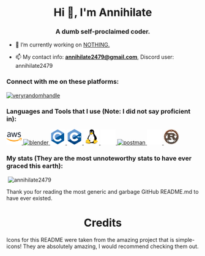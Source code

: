<h1 align="center">Hi 👋, I'm Annihilate</h1>  
<h3 align="center">A dumb self-proclaimed coder.</h3>  
  
- 🔭 I’m currently working on [NOTHING.](https://helenkellersimulator.org/)  
  
- 📫 My contact info: **annihilate2479@gmail.com**, Discord user: annihilate2479  
  
<h3 align="left">Connect with me on these platforms:</h3>  
<p align="left">  
<a href="https://www.youtube.com/@veryrandomhandle" target="blank"><img align="center" src="https://raw.githubusercontent.com/rahuldkjain/github-profile-readme-generator/master/src/images/icons/Social/youtube.svg" alt="veryrandomhandle" height="30" width="40" /></a>  
</p>  
  
<h3 align="left">Languages and Tools that I use (Note: I did not say proficient in):</h3>  
<p align="left"> <a href="https://aws.amazon.com" target="_blank" rel="noreferrer"> <img src="https://raw.githubusercontent.com/devicons/devicon/master/icons/amazonwebservices/amazonwebservices-original-wordmark.svg" alt="aws" width="40" height="40"/> </a> <a href="https://www.blender.org/" target="_blank" rel="noreferrer"> <img src="https://download.blender.org/branding/community/blender_community_badge_white.svg" alt="blender" width="40" height="40"/> </a> <a href="https://www.cprogramming.com/" target="_blank" rel="noreferrer"> <img src="https://raw.githubusercontent.com/devicons/devicon/master/icons/c/c-original.svg" alt="c" width="40" height="40"/> </a> <a href="https://www.w3schools.com/cpp/" target="_blank" rel="noreferrer"> <img src="https://raw.githubusercontent.com/devicons/devicon/master/icons/cplusplus/cplusplus-original.svg" alt="cplusplus" width="40" height="40"/> </a> <a href="https://www.linux.org/" target="_blank" rel="noreferrer"> <img src="https://raw.githubusercontent.com/devicons/devicon/master/icons/linux/linux-original.svg" alt="linux" width="40" height="40"/> </a> <a href="https://www.postgresql.org" target="_blank" rel="noreferrer"> <img src="https://raw.githubusercontent.com/ShadiestGoat/ShadiestGoat/main/dark/postgresql.svg" alt="postgresql" width="40" height="40"/> </a> <a href="https://postman.com" target="_blank" rel="noreferrer"> <img src="https://www.vectorlogo.zone/logos/getpostman/getpostman-icon.svg" alt="postman" width="40" height="40"/> </a> <a href="https://www.python.org" target="_blank" rel="noreferrer"> <img src="https://raw.githubusercontent.com/ShadiestGoat/ShadiestGoat/main/dark/python.svg" alt="python" width="40" height="40"/> </a> <a href="https://www.rust-lang.org" target="_blank" rel="noreferrer"> <img src="https://raw.githubusercontent.com/annihilate2479/annihilate2479/main/rust1.svg" alt="rust" width="40" height="40"/> </a> </p>  

  <h3 align="left">My stats (They are the most unnoteworthy stats to have ever graced this earth):</h3>  
<p>&nbsp;<img align="center" src="https://github-readme-stats.vercel.app/api?username=annihilate2479&show_icons=true&locale=en" alt="annihilate2479" /></p>
Thank you for reading the most generic and garbage GitHub README.md to have ever existed.

<h1 align="center">Credits</h1> 
Icons for this README were taken from the amazing project that is simple-icons! They are absolutely amazing, I would recommend checking them out.
